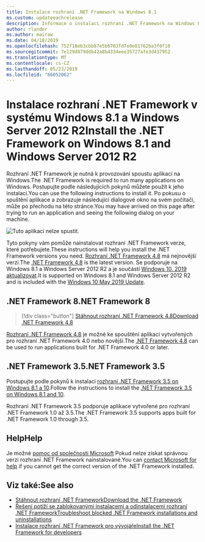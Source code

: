 ```yaml
---
title: Instalace rozhraní .NET Framework na Windows 8.1
ms.custom: updateeachrelease
description: Informace o instalaci rozhraní .NET Framework na Windows 8.1
author: rlander
ms.author: mairaw
ms.date: 04/18/2019
ms.openlocfilehash: 752f18eb3cbb87e5b6703fd7e0e81762ba3f0f10
ms.sourcegitcommit: 7e129d879ddb42a8b4334eee35727afe3d437952
ms.translationtype: MT
ms.contentlocale: cs-CZ
ms.lasthandoff: 05/23/2019
ms.locfileid: "66052062"
---
```

# <a name="install-the-net-framework-on-windows-81-and-windows-server-2012-r2"></a><span data-ttu-id="47bda-103">Instalace rozhraní .NET Framework v systému Windows 8.1 a Windows Server 2012 R2</span><span class="sxs-lookup"><span data-stu-id="47bda-103">Install the .NET Framework on Windows 8.1 and Windows Server 2012 R2</span></span>

<span data-ttu-id="47bda-104">Rozhraní .NET Framework je nutná k provozování spoustu aplikací na Windows.</span><span class="sxs-lookup"><span data-stu-id="47bda-104">The .NET Framework is required to run many applications on Windows.</span></span> <span data-ttu-id="47bda-105">Postupujte podle následujících pokynů můžete použít k jeho instalaci.</span><span class="sxs-lookup"><span data-stu-id="47bda-105">You can use the following instructions to install it.</span></span> <span data-ttu-id="47bda-106">Po pokusu o spuštění aplikace a zobrazuje následující dialogové okno na svém počítači, může po přechodu na této stránce.</span><span class="sxs-lookup"><span data-stu-id="47bda-106">You may have arrived on this page after trying to run an application and seeing the following dialog on your machine.</span></span>

![Tuto aplikaci nelze spustit.](./media/this-application-could-not-be-started.png)

<span data-ttu-id="47bda-108">Tyto pokyny vám pomůže nainstalovat rozhraní .NET Framework verze, které potřebujete.</span><span class="sxs-lookup"><span data-stu-id="47bda-108">These instructions will help you install the .NET Framework versions you need.</span></span> <span data-ttu-id="47bda-109">[Rozhraní .NET Framework 4.8](https://github.com/Microsoft/dotnet/tree/master/releases/net48) má nejnovější verzi.</span><span class="sxs-lookup"><span data-stu-id="47bda-109">The [.NET Framework 4.8](https://github.com/Microsoft/dotnet/tree/master/releases/net48) is the latest version.</span></span> <span data-ttu-id="47bda-110">Se podporuje na Windows 8.1 a Windows Server 2012 R2 a je součástí [Windows 10. 2019 aktualizovat](https://support.microsoft.com/help/4028685/windows-10-get-the-update).</span><span class="sxs-lookup"><span data-stu-id="47bda-110">It is supported on Windows 8.1 and Windows Server 2012 R2 and is included with the [Windows 10 May 2019 Update](https://support.microsoft.com/help/4028685/windows-10-get-the-update).</span></span>

## <a name="net-framework-8"></a><span data-ttu-id="47bda-111">.NET Framework 8</span><span class="sxs-lookup"><span data-stu-id="47bda-111">.NET Framework 8</span></span>

> [!div class="button"]
> [<span data-ttu-id="47bda-112">Stáhnout rozhraní .NET Framework 4.8</span><span class="sxs-lookup"><span data-stu-id="47bda-112">Download .NET Framework 4.8</span></span>](https://dotnet.microsoft.com/download/dotnet-framework/net48)

<span data-ttu-id="47bda-113">[Rozhraní .NET Framework 4.8](https://github.com/Microsoft/dotnet/tree/master/releases/net48) je možné ke spouštění aplikací vytvořených pro rozhraní .NET Framework 4.0 nebo novější.</span><span class="sxs-lookup"><span data-stu-id="47bda-113">The [.NET Framework 4.8](https://github.com/Microsoft/dotnet/tree/master/releases/net48) can be used to run applications built for .NET Framework 4.0 or later.</span></span>

## <a name="net-framework-35"></a><span data-ttu-id="47bda-114">.NET Framework 3.5</span><span class="sxs-lookup"><span data-stu-id="47bda-114">.NET Framework 3.5</span></span>

<span data-ttu-id="47bda-115">Postupujte podle pokynů k instalaci [rozhraní .NET Framework 3.5 on Windows 8.1 a 10](dotnet-35-windows-10.md).</span><span class="sxs-lookup"><span data-stu-id="47bda-115">Follow the instructions to install the [.NET Framework 3.5 on Windows 8.1 and 10](dotnet-35-windows-10.md).</span></span>

<span data-ttu-id="47bda-116">Rozhraní .NET Framework 3.5 podporuje aplikace vytvořené pro rozhraní .NET Framework 1.0 až 3.5.</span><span class="sxs-lookup"><span data-stu-id="47bda-116">The .NET Framework 3.5 supports apps built for .NET Framework 1.0 through 3.5.</span></span>

## <a name="help"></a><span data-ttu-id="47bda-117">Help</span><span class="sxs-lookup"><span data-stu-id="47bda-117">Help</span></span>

<span data-ttu-id="47bda-118">Je možné [pomoc od společnosti Microsoft](mailto:dotnet-install-help@service.microsoft.com?subject=Install-Help) Pokud nelze získat správnou verzi rozhraní .NET Framework nainstalované.</span><span class="sxs-lookup"><span data-stu-id="47bda-118">You can [contact Microsoft for help](mailto:dotnet-install-help@service.microsoft.com?subject=Install-Help) if you cannot get the correct version of the .NET Framework installed.</span></span>

## <a name="see-also"></a><span data-ttu-id="47bda-119">Viz také:</span><span class="sxs-lookup"><span data-stu-id="47bda-119">See also</span></span>

- [<span data-ttu-id="47bda-120">Stáhnout rozhraní .NET Framework</span><span class="sxs-lookup"><span data-stu-id="47bda-120">Download the .NET Framework</span></span>](https://www.microsoft.com/net/download/framework?utm_source=ms-docs&utm_medium=referral)
- [<span data-ttu-id="47bda-121">Řešení potíží se zablokovanými instalacemi a odinstalacemi rozhraní .NET Framework</span><span class="sxs-lookup"><span data-stu-id="47bda-121">Troubleshoot blocked .NET Framework installations and uninstallations</span></span>](troubleshoot-blocked-installations-and-uninstallations.md)
- [<span data-ttu-id="47bda-122">Instalace rozhraní .NET Framework pro vývojáře</span><span class="sxs-lookup"><span data-stu-id="47bda-122">Install the .NET Framework for developers</span></span>](guide-for-developers.md)
